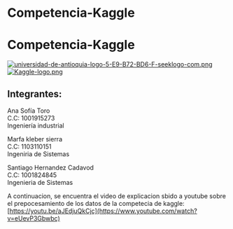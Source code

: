 # Competencia-Kaggle
# Competencia-Kaggle

[![universidad-de-antioquia-logo-5-E9-B72-BD6-F-seeklogo-com.png](https://i.postimg.cc/8PtZrhPG/universidad-de-antioquia-logo-5-E9-B72-BD6-F-seeklogo-com.png)](https://postimg.cc/tYn3Knxv)
[![Kaggle-logo.png](https://i.postimg.cc/TwMzHrDS/Kaggle-logo.png)](https://postimg.cc/GBKg4TzJ)

## Integrantes:



Ana Sofía Toro <br/> 
C.C: 1001915273 <br/> 
Ingeniería industrial 



Marfa kleber sierra <br/> 
C.C: 1103110151 <br/> 
Ingeniria de Sistemas



Santiago Hernandez Cadavod <br/> 
C.C: 1001824845 <br/> 
Ingenieria de Sistemas


A continuacion, se encuentra el video de explicacion sbido a youtube sobre el prepocesamiento de los datos de la competecia de kaggle:
[https://youtu.be/aJEdjuQkCjc](https://www.youtube.com/watch?v=eUevP3Gbwbc)
